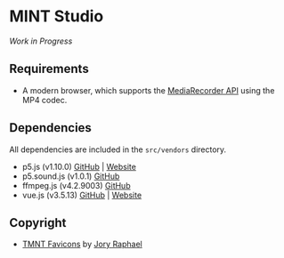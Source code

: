 MINT Studio
===========

_Work in Progress_

## Requirements
- A modern browser, which supports the [MediaRecorder API](https://developer.mozilla.org/en-US/docs/Web/API/MediaRecorder) using the MP4 codec.

## Dependencies 
All dependencies are included in the `src/vendors` directory.

- p5.js (v1.10.0) [GitHub](https://github.com/processing/p5.js) | [Website](https://p5js.org/)
- p5.sound.js (v1.0.1) [GitHub](https://github.com/processing/p5.js-sound)
- ffmpeg.js (v4.2.9003) [GitHub](https://github.com/Kagami/ffmpeg.js)
- vue.js (v3.5.13) [GitHub](https://github.com/vuejs/core) | [Website](https://vuejs.org/)

## Copyright
- [TMNT Favicons](https://dribbble.com/shots/2234759-Teenage-Mutant-Ninja-Turtles-Icons/attachments/9199449?mode=media) by [Jory Raphael](https://dribbble.com/sensibleworld)
